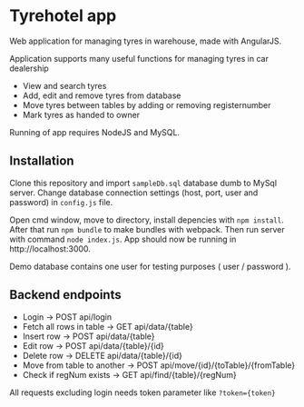 # Tyrehotel app

Web application for managing tyres in warehouse, made with AngularJS.

Application supports many useful functions for managing tyres in car dealership

* View and search tyres
* Add, edit and remove tyres from database
* Move tyres between tables by adding or removing registernumber
* Mark tyres as handed to owner

Running of app requires NodeJS and MySQL.

## Installation

Clone this repository and import `sampleDb.sql` database dumb to MySql server. Change database connection settings (host, port, user and password) in `config.js` file.

Open cmd window, move to directory, install depencies with `npm install`. After that run `npm bundle` to make bundles with webpack. Then run server with command `node index.js`. App should now be running in http://localhost:3000.

Demo database contains one user for testing purposes ( user / password ).

## Backend endpoints

* Login -> POST api/login
* Fetch all rows in table -> GET api/data/{table}
* Insert row -> POST api/data/{table}
* Edit row -> POST api/data/{table}/{id}
* Delete row -> DELETE api/data/{table}/{id}
* Move from table to another -> POST api/move/{id}/{toTable}/{fromTable}
* Check if regNum exists -> GET api/find/{table}/{regNum}

All requests excluding login needs token parameter like `?token={token}`
